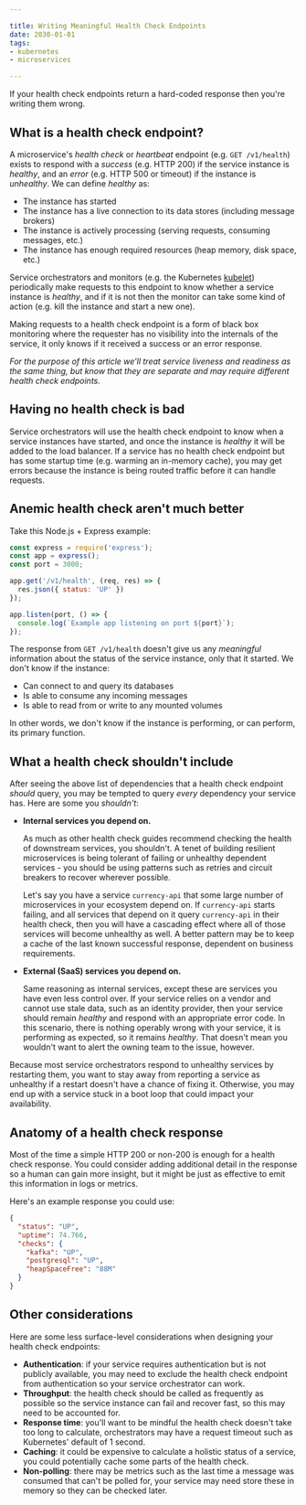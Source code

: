 ```yaml
---

title: Writing Meaningful Health Check Endpoints
date: 2030-01-01
tags:
- kubernetes
- microservices

---
```


If your health check endpoints return a hard-coded response then you're writing them wrong.

## What is a health check endpoint?

A microservice's _health check_ or _heartbeat_ endpoint (e.g. `GET /v1/health`) exists to respond with a _success_ (e.g. HTTP 200) if the service instance is _healthy_, and an _error_ (e.g. HTTP 500 or timeout) if the instance is _unhealthy_. We can define _healthy_ as:

- The instance has started
- The instance has a live connection to its data stores (including message brokers)
- The instance is actively processing (serving requests, consuming messages, etc.)
- The instance has enough required resources (heap memory, disk space, etc.)

Service orchestrators and monitors (e.g. the Kubernetes [kubelet](https://kubernetes.io/docs/reference/command-line-tools-reference/kubelet/)) periodically make requests to this endpoint to know whether a service instance is _healthy_, and if it is not then the monitor can take some kind of action (e.g. kill the instance and start a new one).

Making requests to a health check endpoint is a form of black box monitoring where the requester has no visibility into the internals of the service, it only knows if it received a success or an error response.

_For the purpose of this article we'll treat service liveness and readiness as the same thing, but know that they are separate and may require different health check endpoints._

## Having no health check is bad

Service orchestrators will use the health check endpoint to know when a service instances have started, and once the instance is _healthy_ it will be added to the load balancer. If a service has no health check endpoint but has some startup time (e.g. warming an in-memory cache), you may get errors because the instance is being routed traffic before it can handle requests.

## Anemic health check aren't much better

Take this Node.js + Express example:

```javascript
const express = require('express');
const app = express();
const port = 3000;

app.get('/v1/health', (req, res) => {
  res.json({ status: 'UP' })
});

app.listen(port, () => {
  console.log(`Example app listening on port ${port}`);
});
```

The response from `GET /v1/health` doesn't give us any _meaningful_ information about the status of the service instance, only that it started. We don't know if the instance:

- Can connect to and query its databases
- Is able to consume any incoming messages
- Is able to read from or write to any mounted volumes

In other words, we don't know if the instance is performing, or can perform, its primary function.

## What a health check shouldn't include

After seeing the above list of dependencies that a health check endpoint _should_ query, you may be tempted to query _every_ dependency your service has. Here are some you _shouldn't_:

- **Internal services you depend on.**

  As much as other health check guides recommend checking the health of downstream services, you shouldn't. A tenet of building resilient microservices is being tolerant of failing or unhealthy dependent services - you should be using patterns such as retries and circuit breakers to recover wherever possible.

  Let's say you have a service `currency-api` that some large number of microservices in your ecosystem depend on. If `currency-api` starts failing, and all services that depend on it query `currency-api` in their health check, then you will have a cascading effect where all of those services will become unhealthy as well. A better pattern may be to keep a cache of the last known successful response, dependent on business requirements.

- **External (SaaS) services you depend on.**

  Same reasoning as internal services, except these are services you have even less control over. If your service relies on a vendor and cannot use stale data, such as an identity provider, then your service should remain _healthy_ and respond with an appropriate error code. In this scenario, there is nothing operably wrong with your service, it is performing as expected, so it remains _healthy_. That doesn't mean you wouldn't want to alert the owning team to the issue, however.

Because most service orchestrators respond to unhealthy services by restarting them, you want to stay away from reporting a service as unhealthy if a restart doesn't have a chance of fixing it. Otherwise, you may end up with a service stuck in a boot loop that could impact your availability.

## Anatomy of a health check response

Most of the time a simple HTTP 200 or non-200 is enough for a health check response. You could consider adding additional detail in the response so a human can gain more insight, but it might be just as effective to emit this information in logs or metrics.

Here's an example response you could use:

```json
{
  "status": "UP",
  "uptime": 74.766,
  "checks": {
    "kafka": "UP",
    "postgresql": "UP",
    "heapSpaceFree": "88M"
  }
}
```

## Other considerations

Here are some less surface-level considerations when designing your health check endpoints:

- **Authentication**: if your service requires authentication but is not publicly available, you may need to exclude the health check endpoint from authentication so your service orchestrator can work.
- **Throughput**: the health check should be called as frequently as possible so the service instance can fail and recover fast, so this may need to be accounted for.
- **Response time**: you'll want to be mindful the health check doesn't take too long to calculate, orchestrators may have a request timeout such as Kubernetes' default of 1 second.
- **Caching**: it could be expensive to calculate a holistic status of a service, you could potentially cache some parts of the health check.
- **Non-polling**: there may be metrics such as the last time a message was consumed that can't be polled for, your service may need store these in memory so they can be checked later.
